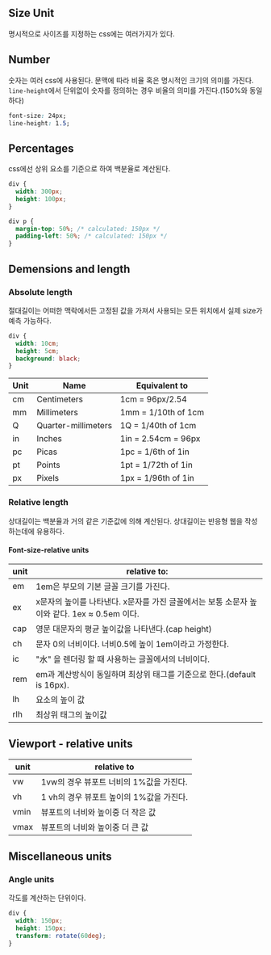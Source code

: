 ## Size Unit

명시적으로 사이즈를 지정하는 css에는 여러가지가 있다.

## Number

숫자는 여러 css에 사용된다.
문맥에 따라 비율 혹은 명시적인 크기의 의미를 가진다.
`line-height`에서 단위없이 숫자를 정의하는 경우 비율의 의미를 가진다.(150%와 동일하다)

```css
font-size: 24px;
line-height: 1.5;
```

## Percentages

css에선 상위 요소를 기준으로 하여 백분율로 계산된다.

```css
div {
  width: 300px;
  height: 100px;
}

div p {
  margin-top: 50%; /* calculated: 150px */
  padding-left: 50%; /* calculated: 150px */
}
```

## Demensions and length

### Absolute length

절대길이는 어떠한 맥락에서든 고정된 값을 가져서 사용되는 모든 위치에서 실제 size가 예측 가능하다.

```css
div {
  width: 10cm;
  height: 5cm;
  background: black;
}
```

| Unit | Name                | Equivalent to       |
| ---- | ------------------- | ------------------- |
| cm   | Centimeters         | 1cm = 96px/2.54     |
| mm   | Millimeters         | 1mm = 1/10th of 1cm |
| Q    | Quarter-millimeters | 1Q = 1/40th of 1cm  |
| in   | Inches              | 1in = 2.54cm = 96px |
| pc   | Picas               | 1pc = 1/6th of 1in  |
| pt   | Points              | 1pt = 1/72th of 1in |
| px   | Pixels              | 1px = 1/96th of 1in |

### Relative length

상대길이는 백분율과 거의 같은 기준값에 의해 계산된다.
상대길이는 반응형 웹을 작성하는데에 유용하다.

#### Font-size-relative units

| unit | relative to:                                                                                |
| ---- | ------------------------------------------------------------------------------------------- |
| em   | 1em은 부모의 기본 글꼴 크기를 가진다.                                                       |
| ex   | x문자의 높이를 나타낸다. x문자를 가진 글꼴에서는 보통 소문자 높이와 같다. 1ex ≈ 0.5em 이다. |
| cap  | 영문 대문자의 평균 높이값을 나타낸다.(cap height)                                           |
| ch   | 문자 0의 너비이다. 너비0.5에 높이 1em이라고 가정한다.                                       |
| ic   | "水" 을 렌더링 할 때 사용하는 글꼴에서의 너비이다.                                          |
| rem  | em과 계산방식이 동일하며 최상위 태그를 기준으로 한다.(default is 16px).                     |
| lh   | 요소의 높이 값                                                                              |
| rlh  | 최상위 태그의 높이값                                                                        |

## Viewport - relative units

| unit | relative to                              |
| ---- | ---------------------------------------- |
| vw   | 1vw의 경우 뷰포트 너비의 1%값을 가진다.  |
| vh   | 1 vh의 경우 뷰포트 높이의 1%값을 가진다. |
| vmin | 뷰포트의 너비와 높이중 더 작은 값        |
| vmax | 뷰포트의 너비와 높이중 더 큰 값          |

## Miscellaneous units

### Angle units

각도를 계산하는 단위이다.

```css
div {
  width: 150px;
  height: 150px;
  transform: rotate(60deg);
}
```
